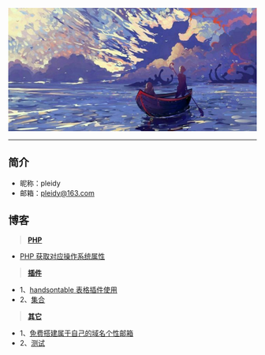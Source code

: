 ![](ht.jpg)

---
## 简介

- 昵称：pleidy
- 邮箱：pleidy@163.com

## 博客


> **[PHP](/note/php/README.md)**
- [PHP 获取对应操作系统属性](/note/php/1_system.md)

> **[插件](/note/plug/README.md)**
- 1、[handsontable 表格插件使用](/note/plug/handsontable.md)
- 2、[集合](/note/plug/a.md)

> **[其它](/note/mixed/README.md)**
- 1、[免费搭建属于自己的域名个性邮箱](/note/plug/email1.md)
- 2、[测试](/note/plug/t1.html)


